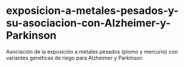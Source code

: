 # exposicion-a-metales-pesados-y-su-asociacion-con-Alzheimer-y-Parkinson
Asociación de la exposición a metales pesados (plomo y mercurio) con variantes genéticas de riego para Alzheimer y Parkinson 
